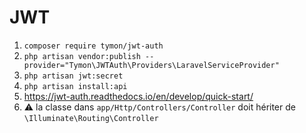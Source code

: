 # JWT 

1. `composer require tymon/jwt-auth` 
2. `php artisan vendor:publish --provider="Tymon\JWTAuth\Providers\LaravelServiceProvider"`
3. `php artisan jwt:secret` 
4. `php artisan install:api`
5. https://jwt-auth.readthedocs.io/en/develop/quick-start/
6. :warning: la classe dans `app/Http/Controllers/Controller` doit hériter de `\Illuminate\Routing\Controller`


